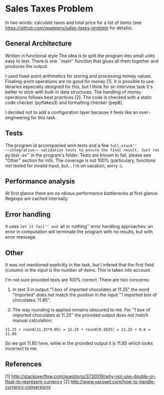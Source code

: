 # Sales Taxes Problem

In two words: calculate taxes and total price for a list of items (see https://github.com/xpeppers/sales-taxes-problem for details).

## General Architecture
Written in functional style
The idea is to split the program into small units easy to test.
There is one ``main'' function that glues all them together and produces the output.

I used fixed-point arithmetics for storing and processing money values.
Floating-point operations are no good for money [1].
It is possible to use libraries especially designed for this, but I think for an interview
task it's better to stick with built-in data structures.
The handling of money operations follows best practices [2].
The code is checked with a static code checker (pyflakes3) and formatting checker (pep8).

I decided not to add a configuration layer because it feels like an over-engineering for this task.

## Tests

The program id accompanied wnit-tests and a few ``full-stack'' ~~integration~~ validation tests to ensure the final result.
Just run ``py.test -sv'' in the program's folder.
Tests are known to fail, please see "Other" section for info.
The coverage is not 100% (particulary, functions not tested for invalid input, but... I'm on vacation, sorry :).


## Performance analysis

At first glance there are no obious performance bottlenecks at first glance.
Regexps are cached internally.

## Error handling

It uses ``let it fail'' and ``all or nothing'' error handling approaches: an error in computation will terminate the program with no results, but with error message.

## Other

It was not mentioned explicitly in the task, but I infered that the first field (column) in the input is the number of items.
This is taken into account.

I'm not sure provided tests are 100% correct. There are two concerns:

1. In test 3 in output "1 box of imported chocolates at 11.25" the word "imported" does not match the position in the input "1 imported box of chocolates: 11.85".

2. The way rounding is applied remains obscured to me. For "1 box of imported chocolates at 11.25" the provided output does not match manual calculation:
~~~
11.25 + round(11.25*0.05) = 11.25 + round(0.5625) = 11.25 + 0.6 = 11.80
~~~
So we got 11.80 here, while in the provided output it is 11.85 which looks incorrect to me.

## References

[1] http://stackoverflow.com/questions/3730019/why-not-use-double-or-float-to-represent-currency
[2] http://www.yacoset.com/how-to-handle-currency-conversions
